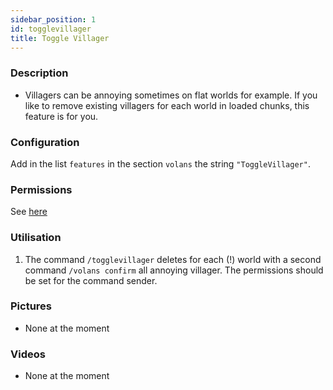 ```yaml
---
sidebar_position: 1
id: togglevillager
title: Toggle Villager
---
```

### Description
* Villagers can be annoying sometimes on flat worlds for example. If you like to remove existing villagers for each world in loaded chunks, this feature is for you. 
### Configuration
Add in the list `features` in the section `volans` the string `"ToggleVillager"`.
### Permissions
See [here](/docs/Permissions/#toggle-villager)
### Utilisation
1. The command `/togglevillager` deletes for each (!) world with a second command `/volans confirm` all annoying villager. The permissions should be set for the command sender.
### Pictures
- None at the moment
### Videos
- None at the moment